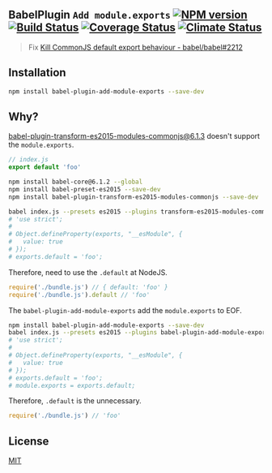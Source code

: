 BabelPlugin `Add module.exports`  [![NPM version][npm-image]][npm] [![Build Status][travis-image]][travis] [![Coverage Status][cover-image]][cover] [![Climate Status][climate-image]][climate]
---

> Fix [Kill CommonJS default export behaviour - babel/babel#2212](https://github.com/babel/babel/issues/2212)

Installation
---

```bash
npm install babel-plugin-add-module-exports --save-dev
```

Why?
---

[babel-plugin-transform-es2015-modules-commonjs@6.1.3](https://www.npmjs.com/package/babel-plugin-transform-es2015-modules-commonjs) doesn't support the `module.exports`.

```js
// index.js
export default 'foo'
```

```bash
npm install babel-core@6.1.2 --global
npm install babel-preset-es2015 --save-dev
npm install babel-plugin-transform-es2015-modules-commonjs --save-dev

babel index.js --presets es2015 --plugins transform-es2015-modules-commonjs > bundle.js
# 'use strict';
#
# Object.defineProperty(exports, "__esModule", {
#   value: true
# });
# exports.default = 'foo';
```

Therefore, need to use the `.default` at NodeJS.

```js
require('./bundle.js') // { default: 'foo' }
require('./bundle.js').default // 'foo'
```

The `babel-plugin-add-module-exports` add the `module.exports` to EOF.

```bash
npm install babel-plugin-add-module-exports --save-dev
babel index.js --presets es2015 --plugins babel-plugin-add-module-exports > bundle.js
# 'use strict';
#
# Object.defineProperty(exports, "__esModule", {
#   value: true
# });
# exports.default = 'foo';
# module.exports = exports.default;
```

Therefore, `.default` is the unnecessary.

```js
require('./bundle.js') // 'foo'
```

License
---
[MIT][License]

[License]: http://59naga.mit-license.org/

[sauce-image]: http://soysauce.berabou.me/u/59798/babel-plugin-add-module-exports.svg
[sauce]: https://saucelabs.com/u/59798
[npm-image]:https://img.shields.io/npm/v/babel-plugin-add-module-exports.svg?style=flat-square
[npm]: https://npmjs.org/package/babel-plugin-add-module-exports
[travis-image]: http://img.shields.io/travis/59naga/babel-plugin-add-module-exports.svg?style=flat-square
[travis]: https://travis-ci.org/59naga/babel-plugin-add-module-exports
[cover-image]: https://img.shields.io/codeclimate/github/59naga/babel-plugin-add-module-exports.svg?style=flat-square
[cover]: https://codeclimate.com/github/59naga/babel-plugin-add-module-exports/coverage
[climate-image]: https://img.shields.io/codeclimate/coverage/github/59naga/babel-plugin-add-module-exports.svg?style=flat-square
[climate]: https://codeclimate.com/github/59naga/babel-plugin-add-module-exports
